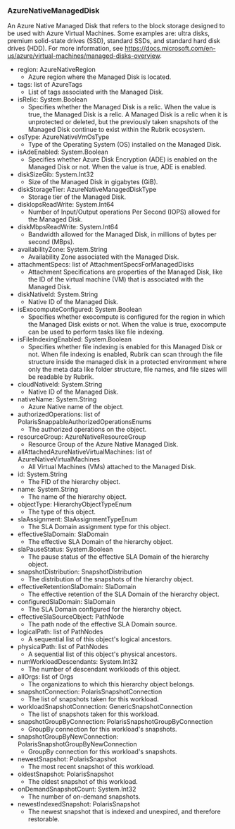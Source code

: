 ### AzureNativeManagedDisk
An Azure Native Managed Disk that refers to the block storage designed to be used with Azure Virtual Machines. Some examples are: ultra disks, premium solid-state drives (SSD), standard SSDs, and standard hard disk drives (HDD). For more information, see https://docs.microsoft.com/en-us/azure/virtual-machines/managed-disks-overview.

- region: AzureNativeRegion
  - Azure region where the Managed Disk is located.
- tags: list of AzureTags
  - List of tags associated with the Managed Disk.
- isRelic: System.Boolean
  - Specifies whether the Managed Disk is a relic. When the value is true, the Managed Disk is a relic. A Managed Disk is a relic when it is unprotected or deleted, but the previously taken snapshots of the Managed Disk continue to exist within the Rubrik ecosystem.
- osType: AzureNativeVmOsType
  - Type of the Operating System (OS) installed on the Managed Disk.
- isAdeEnabled: System.Boolean
  - Specifies whether Azure Disk Encryption (ADE) is enabled on the Managed Disk or not. When the value is true, ADE is enabled.
- diskSizeGib: System.Int32
  - Size of the Managed Disk in gigabytes (GiB).
- diskStorageTier: AzureNativeManagedDiskType
  - Storage tier of the Managed Disk.
- diskIopsReadWrite: System.Int64
  - Number of Input/Output operations Per Second (IOPS) allowed for the Managed Disk.
- diskMbpsReadWrite: System.Int64
  - Bandwidth allowed for the Managed Disk, in millions of bytes per second (MBps).
- availabilityZone: System.String
  - Availability Zone associated with the Managed Disk.
- attachmentSpecs: list of AttachmentSpecsForManagedDisks
  - Attachment Specifications are properties of the Managed Disk,  like the ID of the virtual machine (VM) that is associated with the Managed Disk.
- diskNativeId: System.String
  - Native ID of the Managed Disk.
- isExocomputeConfigured: System.Boolean
  - Specifies whether exocompute is configured for the region in which the Managed Disk exists or not. When the value is true, exocompute can be used to perform tasks like file indexing.
- isFileIndexingEnabled: System.Boolean
  - Specifies whether file indexing is enabled for this Managed Disk or not. When file indexing is enabled, Rubrik can scan through the file structure inside the managed disk in a protected environment where only the meta data like folder structure, file names, and file sizes will be readable by Rubrik.
- cloudNativeId: System.String
  - Native ID of the Managed Disk.
- nativeName: System.String
  - Azure Native name of the object.
- authorizedOperations: list of PolarisSnappableAuthorizedOperationsEnums
  - The authorized operations on the object.
- resourceGroup: AzureNativeResourceGroup
  - Resource Group of the Azure Native Managed Disk.
- allAttachedAzureNativeVirtualMachines: list of AzureNativeVirtualMachines
  - All Virtual Machines (VMs) attached to the Managed Disk.
- id: System.String
  - The FID of the hierarchy object.
- name: System.String
  - The name of the hierarchy object.
- objectType: HierarchyObjectTypeEnum
  - The type of this object.
- slaAssignment: SlaAssignmentTypeEnum
  - The SLA Domain assignment type for this object.
- effectiveSlaDomain: SlaDomain
  - The effective SLA Domain of the hierarchy object.
- slaPauseStatus: System.Boolean
  - The pause status of the effective SLA Domain of the hierarchy object.
- snapshotDistribution: SnapshotDistribution
  - The distribution of the snapshots of the hierarchy object.
- effectiveRetentionSlaDomain: SlaDomain
  - The effective retention of the SLA Domain of the hierarchy object.
- configuredSlaDomain: SlaDomain
  - The SLA Domain configured for the hierarchy object.
- effectiveSlaSourceObject: PathNode
  - The path node of the effective SLA Domain source.
- logicalPath: list of PathNodes
  - A sequential list of this object's logical ancestors.
- physicalPath: list of PathNodes
  - A sequential list of this object's physical ancestors.
- numWorkloadDescendants: System.Int32
  - The number of descendant workloads of this object.
- allOrgs: list of Orgs
  - The organizations to which this hierarchy object belongs.
- snapshotConnection: PolarisSnapshotConnection
  - The list of snapshots taken for this workload.
- workloadSnapshotConnection: GenericSnapshotConnection
  - The list of snapshots taken for this workload.
- snapshotGroupByConnection: PolarisSnapshotGroupByConnection
  - GroupBy connection for this workload's snapshots.
- snapshotGroupByNewConnection: PolarisSnapshotGroupByNewConnection
  - GroupBy connection for this workload's snapshots.
- newestSnapshot: PolarisSnapshot
  - The most recent snapshot of this workload.
- oldestSnapshot: PolarisSnapshot
  - The oldest snapshot of this workload.
- onDemandSnapshotCount: System.Int32
  - The number of on-demand snapshots.
- newestIndexedSnapshot: PolarisSnapshot
  - The newest snapshot that is indexed and unexpired, and therefore restorable.
